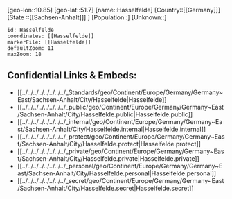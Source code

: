﻿---
location: [51.7,10.85]
mapzoom: [7,12] 
mapmarker: city 
type: City
tags:
- geo/City


SpocWebEntityId: 30793
isDeleted: false
confidential: public

---
[geo-lon::10.85]
[geo-lat::51.7]
[name::Hasselfelde]
[Country::[[Germany]]]
[State ::[[Sachsen-Anhalt]]] ]
[Population::]
[Unknown::]


```leaflet
id: Hasselfelde
coordinates: [[Hasselfelde]]
markerFile: [[Hasselfelde]]
defaultZoom: 11 
maxZoom: 18
```


## Confidential Links & Embeds: 
- [[../../../../../../../../_Standards/geo/Continent/Europe/Germany/Germany~East/Sachsen-Anhalt/City/Hasselfelde|Hasselfelde]] 
- [[../../../../../../../../_public/geo/Continent/Europe/Germany/Germany~East/Sachsen-Anhalt/City/Hasselfelde.public|Hasselfelde.public]] 
- [[../../../../../../../../_internal/geo/Continent/Europe/Germany/Germany~East/Sachsen-Anhalt/City/Hasselfelde.internal|Hasselfelde.internal]] 
- [[../../../../../../../../_protect/geo/Continent/Europe/Germany/Germany~East/Sachsen-Anhalt/City/Hasselfelde.protect|Hasselfelde.protect]] 
- [[../../../../../../../../_private/geo/Continent/Europe/Germany/Germany~East/Sachsen-Anhalt/City/Hasselfelde.private|Hasselfelde.private]] 
- [[../../../../../../../../_personal/geo/Continent/Europe/Germany/Germany~East/Sachsen-Anhalt/City/Hasselfelde.personal|Hasselfelde.personal]] 
- [[../../../../../../../../_secret/geo/Continent/Europe/Germany/Germany~East/Sachsen-Anhalt/City/Hasselfelde.secret|Hasselfelde.secret]] 
